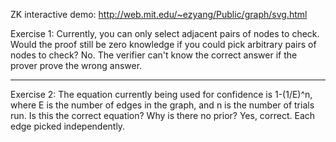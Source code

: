 ZK interactive demo: http://web.mit.edu/~ezyang/Public/graph/svg.html

Exercise 1: Currently, you can only select adjacent pairs of nodes to check. Would the proof still be zero knowledge if you could pick arbitrary pairs of nodes to check?
No. The verifier can't know the correct answer if the prover prove the wrong answer.

***

Exercise 2: The equation currently being used for confidence is 1-(1/E)^n, where E is the number of edges in the graph, and n is the number of trials run. Is this the correct equation? Why is there no prior?
Yes, correct. Each edge picked independently.
